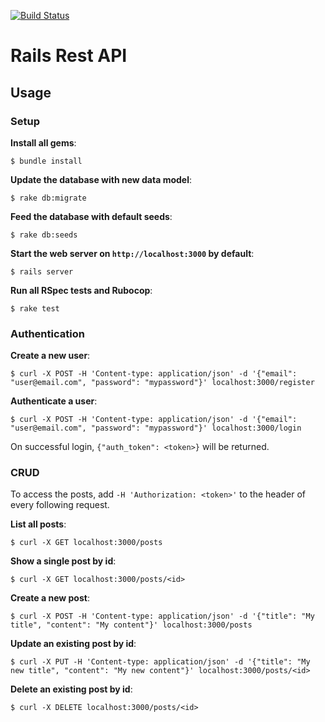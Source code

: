 [![Build Status](https://travis-ci.org/YuKitAs/rails-rest-api.svg?branch=master)](https://travis-ci.org/YuKitAs/rails-rest-api)

# Rails Rest API

## Usage

### Setup

**Install all gems**:

```console
$ bundle install
```

**Update the database with new data model**:

```console
$ rake db:migrate
```

**Feed the database with default seeds**:

```console
$ rake db:seeds
```

**Start the web server on `http://localhost:3000` by default**:

```console
$ rails server
```

**Run all RSpec tests and Rubocop**:

```console
$ rake test
```

### Authentication

**Create a new user**:

```console
$ curl -X POST -H 'Content-type: application/json' -d '{"email": "user@email.com", "password": "mypassword"}' localhost:3000/register
```

**Authenticate a user**:

```console
$ curl -X POST -H 'Content-type: application/json' -d '{"email": "user@email.com", "password": "mypassword"}' localhost:3000/login
```

On successful login, `{"auth_token": <token>}` will be returned.

### CRUD

To access the posts, add `-H 'Authorization: <token>'` to the header of every following request.

**List all posts**:

```console
$ curl -X GET localhost:3000/posts
```
  
**Show a single post by id**:

```console
$ curl -X GET localhost:3000/posts/<id>
```
  
**Create a new post**:

```console
$ curl -X POST -H 'Content-type: application/json' -d '{"title": "My title", "content": "My content"}' localhost:3000/posts
```

**Update an existing post by id**:

```console
$ curl -X PUT -H 'Content-type: application/json' -d '{"title": "My new title", "content": "My new content"}' localhost:3000/posts/<id>
```
  
**Delete an existing post by id**:

```console
$ curl -X DELETE localhost:3000/posts/<id>
```
